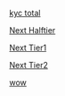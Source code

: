 [kyc total](bnc://app.binance.com/webview/webview?type=default&url=aHR0cHM6Ly93d3cuYmluYW5jZS5jb20vZW4vbXkvc2V0dGluZ3MvcHJvZmlsZQ==&needLogin=true)


[Next Halftier ](bnc://app.binance.com/webview/webview?type=default&url=aHR0cHM6Ly93d3cuYmluYW5jZS5jb20vZW4vbXkvc2V0dGluZ3MvcHJvZmlsZT9yZXR1cm5Ubz1OQVRJVkUma3ljQml6TW9kZT1CQVNJQyZreWNfYml6U2NlbmU9T0NCUw==&needLogin=true)



[Next Tier1](bnc://app.binance.com/webview/webview?type=default&url=aHR0cHM6Ly93d3cuYmluYW5jZS5jb20vZW4vbXkvc2V0dGluZ3MvcHJvZmlsZT9yZXR1cm5Ubz1OQVRJVkUma3ljQml6TW9kZT1BRFZBTkNFJmt5Y19iaXpTY2VuZT1PQ0JT&needLogin=true)


[Next Tier2](bnc://app.binance.com/webview/webview?type=default&url=aHR0cHM6Ly93d3cuYmluYW5jZS5jb20vZW4vbXkvc2V0dGluZ3MvcHJvZmlsZS9hZGRyZXNzLXZlcmlmaWNhdGlvbj9yZXR1cm5Ubz1OQVRJVkUma3ljX2JpelNjZW5lPU9DQlM=&needLogin=true)



<a href="http://www.baidu.com">wow</a>
